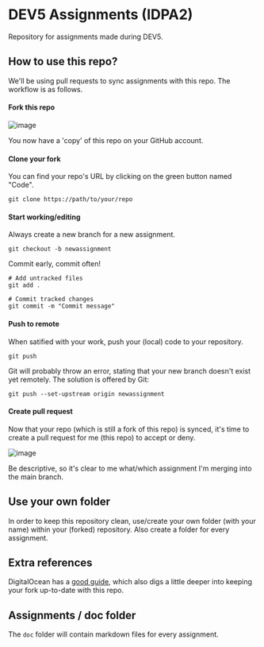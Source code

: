 # DEV5 Assignments (IDPA2)

Repository for assignments made during DEV5.

## How to use this repo?

We'll be using pull requests to sync assignments with this repo. The workflow is as follows.

#### Fork this repo

![image](https://user-images.githubusercontent.com/87504322/220405663-10c9cab9-7452-4701-a0c2-7b5854b456aa.png)

You now have a 'copy' of this repo on your GitHub account.

#### Clone your fork

You can find your repo's URL by clicking on the green button named "Code".

```
git clone https://path/to/your/repo
```

#### Start working/editing

Always create a new branch for a new assignment.


```
git checkout -b newassignment
```

Commit early, commit often!

```
# Add untracked files
git add .

# Commit tracked changes
git commit -m "Commit message"
```

#### Push to remote

When satified with your work, push your (local) code to your repository.

```
git push
```

Git will probably throw an error, stating that your new branch doesn't exist yet remotely. The solution is offered by Git:

```
git push --set-upstream origin newassignment
```

#### Create pull request

Now that your repo (which is still a fork of this repo) is synced, it's time to create a pull request for me (this repo) to accept or deny.

![image](https://user-images.githubusercontent.com/87504322/220408938-e0dfbc8f-523b-47c0-839d-9b052bfaeffb.png)

Be descriptive, so it's clear to me what/which assignment I'm merging into the main branch.

## Use your own folder
In order to keep this repository clean, use/create your own folder (with your name) within your (forked) repository. Also create a folder for every assignment.

## Extra references

DigitalOcean has a [good guide](https://www.digitalocean.com/community/tutorials/how-to-create-a-pull-request-on-github), which also digs a little deeper into keeping your fork up-to-date with this repo.

## Assignments / doc folder

The ```doc``` folder will contain markdown files for every assignment.
